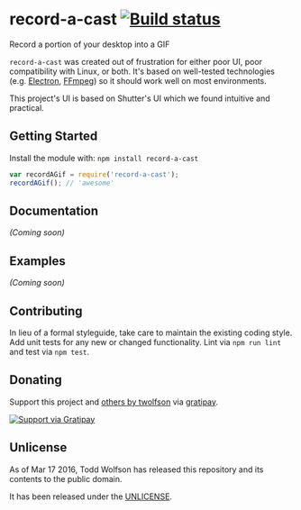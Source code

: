 # record-a-cast [![Build status](https://travis-ci.org/twolfson/record-a-cast.svg?branch=master)](https://travis-ci.org/twolfson/record-a-cast)

Record a portion of your desktop into a GIF

`record-a-cast` was created out of frustration for either poor UI, poor compatibility with Linux, or both. It's based on well-tested technologies (e.g. [Electron][], [FFmpeg][]) so it should work well on most environments.

This project's UI is based on Shutter's UI which we found intuitive and practical.

[Electron]: https://github.com/atom/electron
[FFmpeg]: https://www.ffmpeg.org/

## Getting Started
Install the module with: `npm install record-a-cast`

```js
var recordAGif = require('record-a-cast');
recordAGif(); // 'awesome'
```

## Documentation
_(Coming soon)_

## Examples
_(Coming soon)_

## Contributing
In lieu of a formal styleguide, take care to maintain the existing coding style. Add unit tests for any new or changed functionality. Lint via `npm run lint` and test via `npm test`.

## Donating
Support this project and [others by twolfson][gratipay] via [gratipay][].

[![Support via Gratipay][gratipay-badge]][gratipay]

[gratipay-badge]: https://cdn.rawgit.com/gratipay/gratipay-badge/2.x.x/dist/gratipay.svg
[gratipay]: https://www.gratipay.com/twolfson/

## Unlicense
As of Mar 17 2016, Todd Wolfson has released this repository and its contents to the public domain.

It has been released under the [UNLICENSE][].

[UNLICENSE]: UNLICENSE
